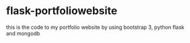 # flask-portfoliowebsite
this is the code to my portfolio website by using bootstrap 3, python flask and mongodb 
